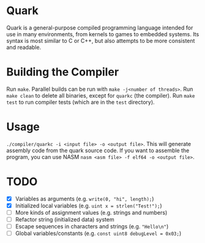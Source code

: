 # Quark
Quark is a general-purpose compiled programming language intended for use in many environments, from kernels to games to embedded systems. Its syntax is most similar to C or C++, but also attempts to be more consistent and readable.

# Building the Compiler
Run `make`. Parallel builds can be run with `make -j<number of threads>`.
Run `make clean` to delete all binaries, except for `quarkc` (the compiler).
Run `make test` to run compiler tests (which are in the `test` directory).

# Usage
`./compiler/quarkc -i <input file> -o <output file>`. This will generate assembly code from the quark source code. If you want to assemble the program, you can use NASM `nasm <asm file> -f elf64 -o <output file>`.

# TODO
- [x] Variables as arguments (e.g. `write(0, "hi", length);`)
- [x] Initialized local variables (e.g. `uint x = strlen("Test!");`)
- [ ] More kinds of assignment values (e.g. strings and numbers)
- [ ] Refactor string (initialized data) system
- [ ] Escape sequences in characters and strings (e.g. `"Hello\n"`)
- [ ] Global variables/constants (e.g. `const uint8 debugLevel = 0x03;`)
